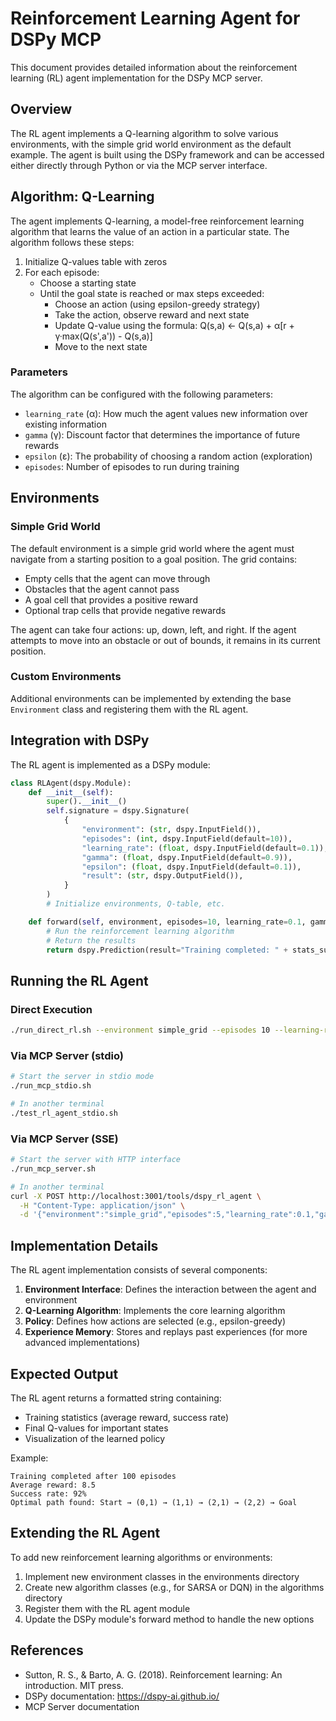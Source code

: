 # Reinforcement Learning Agent for DSPy MCP

This document provides detailed information about the reinforcement learning (RL) agent implementation for the DSPy MCP server.

## Overview

The RL agent implements a Q-learning algorithm to solve various environments, with the simple grid world environment as the default example. The agent is built using the DSPy framework and can be accessed either directly through Python or via the MCP server interface.

## Algorithm: Q-Learning

The agent implements Q-learning, a model-free reinforcement learning algorithm that learns the value of an action in a particular state. The algorithm follows these steps:

1. Initialize Q-values table with zeros
2. For each episode:
   - Choose a starting state
   - Until the goal state is reached or max steps exceeded:
     - Choose an action (using epsilon-greedy strategy)
     - Take the action, observe reward and next state
     - Update Q-value using the formula:
       Q(s,a) ← Q(s,a) + α[r + γ·max(Q(s',a')) - Q(s,a)]
     - Move to the next state

### Parameters

The algorithm can be configured with the following parameters:

- `learning_rate` (α): How much the agent values new information over existing information
- `gamma` (γ): Discount factor that determines the importance of future rewards
- `epsilon` (ε): The probability of choosing a random action (exploration)
- `episodes`: Number of episodes to run during training

## Environments

### Simple Grid World

The default environment is a simple grid world where the agent must navigate from a starting position to a goal position. The grid contains:

- Empty cells that the agent can move through
- Obstacles that the agent cannot pass
- A goal cell that provides a positive reward
- Optional trap cells that provide negative rewards

The agent can take four actions: up, down, left, and right. If the agent attempts to move into an obstacle or out of bounds, it remains in its current position.

### Custom Environments

Additional environments can be implemented by extending the base `Environment` class and registering them with the RL agent.

## Integration with DSPy

The RL agent is implemented as a DSPy module:

```python
class RLAgent(dspy.Module):
    def __init__(self):
        super().__init__()
        self.signature = dspy.Signature(
            {
                "environment": (str, dspy.InputField()),
                "episodes": (int, dspy.InputField(default=10)),
                "learning_rate": (float, dspy.InputField(default=0.1)),
                "gamma": (float, dspy.InputField(default=0.9)),
                "epsilon": (float, dspy.InputField(default=0.1)),
                "result": (str, dspy.OutputField()),
            }
        )
        # Initialize environments, Q-table, etc.

    def forward(self, environment, episodes=10, learning_rate=0.1, gamma=0.9, epsilon=0.1):
        # Run the reinforcement learning algorithm
        # Return the results
        return dspy.Prediction(result="Training completed: " + stats_summary)
```

## Running the RL Agent

### Direct Execution

```bash
./run_direct_rl.sh --environment simple_grid --episodes 10 --learning-rate 0.2
```

### Via MCP Server (stdio)

```bash
# Start the server in stdio mode
./run_mcp_stdio.sh

# In another terminal
./test_rl_agent_stdio.sh
```

### Via MCP Server (SSE)

```bash
# Start the server with HTTP interface
./run_mcp_server.sh

# In another terminal
curl -X POST http://localhost:3001/tools/dspy_rl_agent \
  -H "Content-Type: application/json" \
  -d '{"environment":"simple_grid","episodes":5,"learning_rate":0.1,"gamma":0.9,"epsilon":0.1}'
```

## Implementation Details

The RL agent implementation consists of several components:

1. **Environment Interface**: Defines the interaction between the agent and environment
2. **Q-Learning Algorithm**: Implements the core learning algorithm
3. **Policy**: Defines how actions are selected (e.g., epsilon-greedy)
4. **Experience Memory**: Stores and replays past experiences (for more advanced implementations)

## Expected Output

The RL agent returns a formatted string containing:
- Training statistics (average reward, success rate)
- Final Q-values for important states
- Visualization of the learned policy

Example:
```
Training completed after 100 episodes
Average reward: 8.5
Success rate: 92%
Optimal path found: Start → (0,1) → (1,1) → (2,1) → (2,2) → Goal
```

## Extending the RL Agent

To add new reinforcement learning algorithms or environments:

1. Implement new environment classes in the environments directory
2. Create new algorithm classes (e.g., for SARSA or DQN) in the algorithms directory
3. Register them with the RL agent module
4. Update the DSPy module's forward method to handle the new options

## References

- Sutton, R. S., & Barto, A. G. (2018). Reinforcement learning: An introduction. MIT press.
- DSPy documentation: https://dspy-ai.github.io/
- MCP Server documentation
